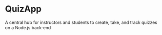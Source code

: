 # QuizApp
A central hub for instructors and students to create, take, and track quizzes on a Node.js back-end
